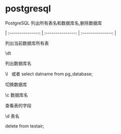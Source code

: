 # postgresql
PostgreSQL 列出所有表名和数据库名,删除数据库

| :---------------: | :---------------: | :---------------: | 

列出当前数据库所有表

\dt

列出数据库名

\l   或者 select datname from pg_database;

切换数据库

\c 数据库名

查看表的字段

\d 表名

delete from testair;
